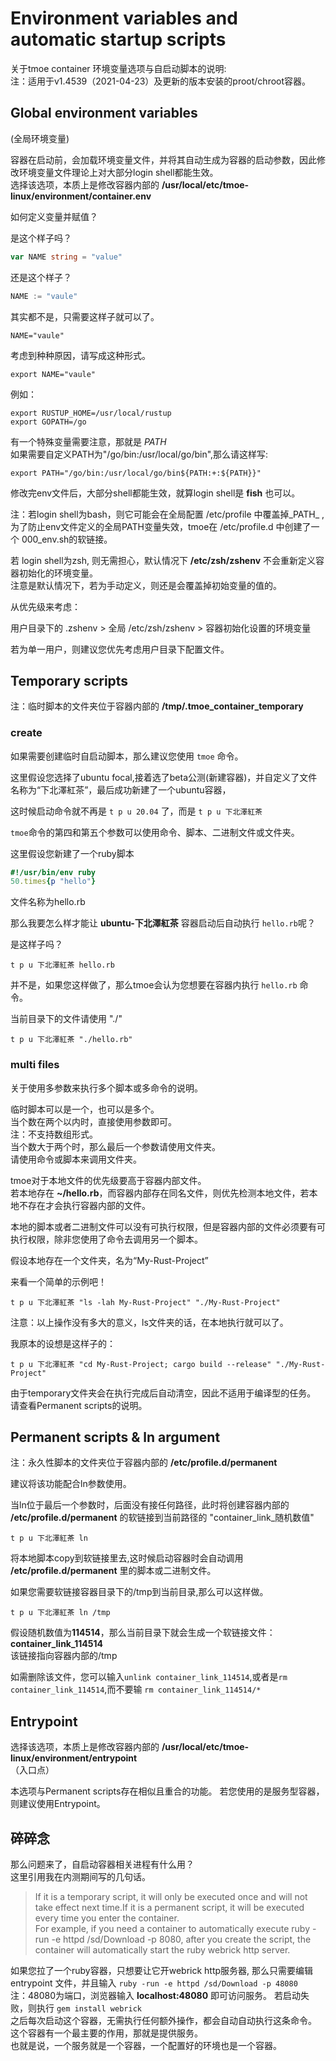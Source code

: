 # Environment variables and automatic startup scripts

关于tmoe container 环境变量选项与自启动脚本的说明:  
注：适用于v1.4539（2021-04-23）及更新的版本安装的proot/chroot容器。  

## Global environment variables

(全局环境变量)  

容器在启动前，会加载环境变量文件，并将其自动生成为容器的启动参数，因此修改环境变量文件理论上对大部分login shell都能生效。  
选择该选项，本质上是修改容器内部的 **/usr/local/etc/tmoe-linux/environment/container.env**  

如何定义变量并赋值？  

是这个样子吗？  

```go
var NAME string = "value"
```

还是这个样子？  

```go
NAME := "vaule"
```

其实都不是，只需要这样子就可以了。  

```shell
NAME="vaule"
```

考虑到种种原因，请写成这种形式。  

```shell
export NAME="vaule"
```

例如：  

```shell
export RUSTUP_HOME=/usr/local/rustup
export GOPATH=/go
```

有一个特殊变量需要注意，那就是 _PATH_  
如果需要自定义PATH为"/go/bin:/usr/local/go/bin",那么请这样写:  

```shell
export PATH="/go/bin:/usr/local/go/bin${PATH:+:${PATH}}"
```

修改完env文件后，大部分shell都能生效，就算login shell是 **fish** 也可以。  

注：若login shell为bash，则它可能会在全局配置 /etc/profile 中覆盖掉_PATH_ , 为了防止env文件定义的全局PATH变量失效，tmoe在 /etc/profile.d 中创建了一个 000_env.sh的软链接。  

若 login shell为zsh, 则无需担心，默认情况下 **/etc/zsh/zshenv** 不会重新定义容器初始化的环境变量。  
注意是默认情况下，若为手动定义，则还是会覆盖掉初始变量的值的。  

从优先级来考虑：  

用户目录下的 .zshenv > 全局 /etc/zsh/zshenv > 容器初始化设置的环境变量  

若为单一用户，则建议您优先考虑用户目录下配置文件。  

## Temporary scripts

注：临时脚本的文件夹位于容器内部的 **/tmp/.tmoe_container_temporary**  

### create  

如果需要创建临时自启动脚本，那么建议您使用 `tmoe` 命令。  

这里假设您选择了ubuntu focal,接着选了beta公测(新建容器)，并自定义了文件名称为“下北澤紅茶”，最后成功新建了一个ubuntu容器，  

这时候启动命令就不再是 `t p u 20.04` 了，而是 `t p u 下北澤紅茶`  

`tmoe`命令的第四和第五个参数可以使用命令、脚本、二进制文件或文件夹。  

这里假设您新建了一个ruby脚本  

```ruby
#!/usr/bin/env ruby
50.times{p "hello"}
```

文件名称为hello.rb  

那么我要怎么样才能让 **ubuntu-下北澤紅茶** 容器启动后自动执行 `hello.rb`呢？  

是这样子吗？  

```shell
t p u 下北澤紅茶 hello.rb
```

并不是，如果您这样做了，那么tmoe会认为您想要在容器内执行 `hello.rb` 命令。  

当前目录下的文件请使用 "./"  

```shell
t p u 下北澤紅茶 "./hello.rb"
```

### multi files  

关于使用多参数来执行多个脚本或多命令的说明。  

临时脚本可以是一个，也可以是多个。  
当个数在两个以内时，直接使用参数即可。  
注：不支持数组形式。  
当个数大于两个时，那么最后一个参数请使用文件夹。  
请使用命令或脚本来调用文件夹。

tmoe对于本地文件的优先级要高于容器内部文件。  
若本地存在 **~/hello.rb**，而容器内部存在同名文件，则优先检测本地文件，若本地不存在才会执行容器内部的文件。  

本地的脚本或者二进制文件可以没有可执行权限，但是容器内部的文件必须要有可执行权限，除非您使用了命令去调用另一个脚本。  

假设本地存在一个文件夹，名为“My-Rust-Project”  

来看一个简单的示例吧！  

```shell
t p u 下北澤紅茶 "ls -lah My-Rust-Project" "./My-Rust-Project"
```

注意：以上操作没有多大的意义，ls文件夹的话，在本地执行就可以了。  

我原本的设想是这样子的：  

```shell
t p u 下北澤紅茶 "cd My-Rust-Project; cargo build --release" "./My-Rust-Project"
```

由于temporary文件夹会在执行完成后自动清空，因此不适用于编译型的任务。
请查看Permanent scripts的说明。

## Permanent scripts & ln argument

注：永久性脚本的文件夹位于容器内部的 **/etc/profile.d/permanent**  

建议将该功能配合ln参数使用。

当ln位于最后一个参数时，后面没有接任何路径，此时将创建容器内部的 **/etc/profile.d/permanent** 的软链接到当前路径的 "container_link_随机数值"

```shell
t p u 下北澤紅茶 ln
```

将本地脚本copy到软链接里去,这时候启动容器时会自动调用 **/etc/profile.d/permanent** 里的脚本或二进制文件。  

如果您需要软链接容器目录下的/tmp到当前目录,那么可以这样做。  

```shell
t p u 下北澤紅茶 ln /tmp
```

假设随机数值为**114514**，那么当前目录下就会生成一个软链接文件：**container_link_114514**  
该链接指向容器内部的/tmp  
  
如需删除该文件，您可以输入`unlink container_link_114514`,或者是`rm container_link_114514`,而不要输 `rm container_link_114514/*`  

## Entrypoint

选择该选项，本质上是修改容器内部的 **/usr/local/etc/tmoe-linux/environment/entrypoint**  
（入口点）  

本选项与Permanent scripts存在相似且重合的功能。
若您使用的是服务型容器，则建议使用Entrypoint。  

## 碎碎念  

那么问题来了，自启动容器相关进程有什么用？  
这里引用我在内测期间写的几句话。  

> If it is a temporary script, it will only be executed once and will not take effect next time.If it is a permanent script, it will be executed every time you enter the container.  
> For example, if you need a container to automatically execute ruby -run -e httpd /sd/Download -p 8080, after you create the script, the container will automatically start the ruby webrick http server.  

如果您拉了一个ruby容器，只想要让它开webrick http服务器, 那么只需要编辑 entrypoint 文件，并且输入 `ruby -run -e httpd /sd/Download -p 48080`  
注：48080为端口，浏览器输入 **localhost:48080** 即可访问服务。  若启动失败，则执行 `gem install webrick`  
之后每次启动这个容器，无需执行任何额外操作，都会自动自动执行这条命令。  
这个容器有一个最主要的作用，那就是提供服务。  
也就是说，一个服务就是一个容器，一个配置好的环境也是一个容器。  
